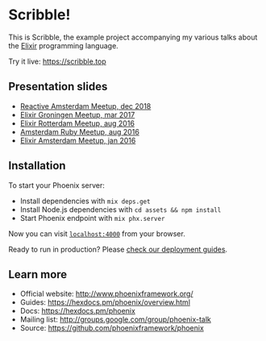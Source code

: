 # Scribble!

This is Scribble, the example project accompanying my various talks
about the [Elixir](https://elixir-lang.org) programming language.

Try it live: https://scribble.top


## Presentation slides

* [Reactive Amsterdam Meetup, dec 2018](https://docs.google.com/presentation/d/1Z5bB53jl4k29iaQVtzZyqVUTXsrLPyg8yDYs72w7htE/edit?usp=sharing)
* [Elixir Groningen Meetup, mar 2017](https://docs.google.com/presentation/d/1ns8AdSaN1uhazN-C0c1NJTpUwDqYxdl0E2V-3goE0uo/edit?usp=sharing)
* [Elixir Rotterdam Meetup, aug 2016](https://docs.google.com/presentation/d/1WfVPJlgFYcnEh05EBUx6XV7WNjSuZNiyN8boELkxA6M/edit?usp=sharing)
* [Amsterdam Ruby Meetup, aug 2016](https://docs.google.com/presentation/d/1WfVPJlgFYcnEh05EBUx6XV7WNjSuZNiyN8boELkxA6M/edit?usp=sharing)
* [Elixir Amsterdam Meetup, jan 2016](https://docs.google.com/a/miraclethings.nl/presentation/d/1IrjgtPdzKZlMi3zCN9ET9MmWi4t9853fvT0LAvRjIuw/pub?start=false&loop=false&delayms=10000)

## Installation

To start your Phoenix server:

  * Install dependencies with `mix deps.get`
  * Install Node.js dependencies with `cd assets && npm install`
  * Start Phoenix endpoint with `mix phx.server`

Now you can visit [`localhost:4000`](http://localhost:4000) from your browser.

Ready to run in production? Please [check our deployment guides](https://hexdocs.pm/phoenix/deployment.html).

## Learn more

  * Official website: http://www.phoenixframework.org/
  * Guides: https://hexdocs.pm/phoenix/overview.html
  * Docs: https://hexdocs.pm/phoenix
  * Mailing list: http://groups.google.com/group/phoenix-talk
  * Source: https://github.com/phoenixframework/phoenix
